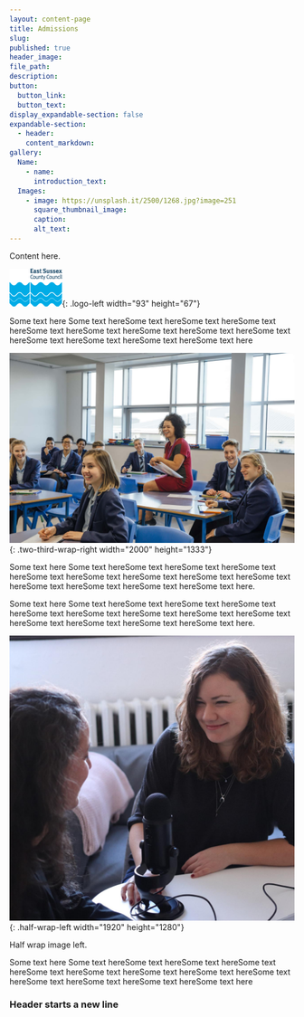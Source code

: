 ```yaml
---
layout: content-page
title: Admissions
slug:
published: true
header_image:
file_path:
description:
button:
  button_link:
  button_text:
display_expandable-section: false
expandable-section:
  - header:
    content_markdown:
gallery:
  Name:
    - name:
      introduction_text:
  Images:
    - image: https://unsplash.it/2500/1268.jpg?image=251
      square_thumbnail_image:
      caption: 
      alt_text:
---
```


Content here.

![](/assets/images/escc-logo-large.png){: .logo-left width="93" height="67"}

Some text here Some text hereSome text hereSome text hereSome text hereSome text hereSome text hereSome text hereSome text hereSome text hereSome text hereSome text hereSome text hereSome text here

![](/assets/images/classroom2.jpg){: .two-third-wrap-right width="2000" height="1333"}

Some text here Some text hereSome text hereSome text hereSome text hereSome text hereSome text hereSome text hereSome text hereSome text hereSome text hereSome text hereSome text hereSome text here.

Some text here Some text hereSome text hereSome text hereSome text hereSome text hereSome text hereSome text hereSome text hereSome text hereSome text hereSome text hereSome text hereSome text here.

![](/assets/images/news-radio.jpg){: .half-wrap-left width="1920" height="1280"}

Half wrap image left.

Some text here Some text hereSome text hereSome text hereSome text hereSome text hereSome text hereSome text hereSome text hereSome text hereSome text hereSome text hereSome text hereSome text here

### Header starts a new line